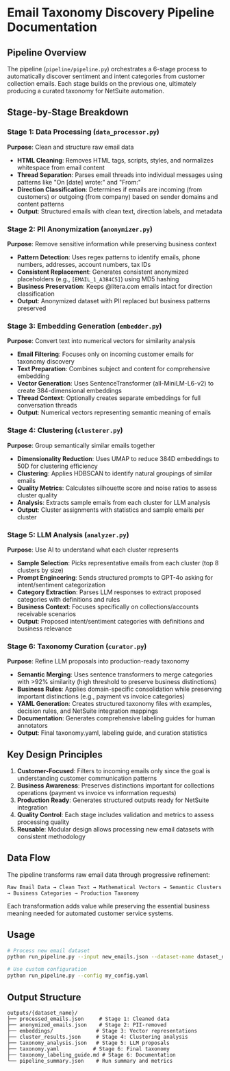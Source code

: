 # Email Taxonomy Discovery Pipeline Documentation

## Pipeline Overview

The pipeline (`pipeline/pipeline.py`) orchestrates a 6-stage process to automatically discover sentiment and intent categories from customer collection emails. Each stage builds on the previous one, ultimately producing a curated taxonomy for NetSuite automation.

## Stage-by-Stage Breakdown

### Stage 1: Data Processing (`data_processor.py`)
**Purpose**: Clean and structure raw email data
- **HTML Cleaning**: Removes HTML tags, scripts, styles, and normalizes whitespace from email content
- **Thread Separation**: Parses email threads into individual messages using patterns like "On [date] wrote:" and "From:"
- **Direction Classification**: Determines if emails are incoming (from customers) or outgoing (from company) based on sender domains and content patterns
- **Output**: Structured emails with clean text, direction labels, and metadata

### Stage 2: PII Anonymization (`anonymizer.py`)
**Purpose**: Remove sensitive information while preserving business context
- **Pattern Detection**: Uses regex patterns to identify emails, phone numbers, addresses, account numbers, tax IDs
- **Consistent Replacement**: Generates consistent anonymized placeholders (e.g., `[EMAIL_1_A3B4C5]`) using MD5 hashing
- **Business Preservation**: Keeps @litera.com emails intact for direction classification
- **Output**: Anonymized dataset with PII replaced but business patterns preserved

### Stage 3: Embedding Generation (`embedder.py`)
**Purpose**: Convert text into numerical vectors for similarity analysis
- **Email Filtering**: Focuses only on incoming customer emails for taxonomy discovery
- **Text Preparation**: Combines subject and content for comprehensive embedding
- **Vector Generation**: Uses SentenceTransformer (all-MiniLM-L6-v2) to create 384-dimensional embeddings
- **Thread Context**: Optionally creates separate embeddings for full conversation threads
- **Output**: Numerical vectors representing semantic meaning of emails

### Stage 4: Clustering (`clusterer.py`)
**Purpose**: Group semantically similar emails together
- **Dimensionality Reduction**: Uses UMAP to reduce 384D embeddings to 50D for clustering efficiency
- **Clustering**: Applies HDBSCAN to identify natural groupings of similar emails
- **Quality Metrics**: Calculates silhouette score and noise ratios to assess cluster quality
- **Analysis**: Extracts sample emails from each cluster for LLM analysis
- **Output**: Cluster assignments with statistics and sample emails per cluster

### Stage 5: LLM Analysis (`analyzer.py`)
**Purpose**: Use AI to understand what each cluster represents
- **Sample Selection**: Picks representative emails from each cluster (top 8 clusters by size)
- **Prompt Engineering**: Sends structured prompts to GPT-4o asking for intent/sentiment categorization
- **Category Extraction**: Parses LLM responses to extract proposed categories with definitions and rules
- **Business Context**: Focuses specifically on collections/accounts receivable scenarios
- **Output**: Proposed intent/sentiment categories with definitions and business relevance

### Stage 6: Taxonomy Curation (`curator.py`)
**Purpose**: Refine LLM proposals into production-ready taxonomy
- **Semantic Merging**: Uses sentence transformers to merge categories with >92% similarity (high threshold to preserve business distinctions)
- **Business Rules**: Applies domain-specific consolidation while preserving important distinctions (e.g., payment vs invoice categories)
- **YAML Generation**: Creates structured taxonomy files with examples, decision rules, and NetSuite integration mappings
- **Documentation**: Generates comprehensive labeling guides for human annotators
- **Output**: Final taxonomy.yaml, labeling guide, and curation statistics

## Key Design Principles

1. **Customer-Focused**: Filters to incoming emails only since the goal is understanding customer communication patterns
2. **Business Awareness**: Preserves distinctions important for collections operations (payment vs invoice vs information requests)
3. **Production Ready**: Generates structured outputs ready for NetSuite integration
4. **Quality Control**: Each stage includes validation and metrics to assess processing quality
5. **Reusable**: Modular design allows processing new email datasets with consistent methodology

## Data Flow

The pipeline transforms raw email data through progressive refinement:

```
Raw Email Data → Clean Text → Mathematical Vectors → Semantic Clusters → Business Categories → Production Taxonomy
```

Each transformation adds value while preserving the essential business meaning needed for automated customer service systems.

## Usage

```bash
# Process new email dataset
python run_pipeline.py --input new_emails.json --dataset-name dataset_name

# Use custom configuration
python run_pipeline.py --config my_config.yaml
```

## Output Structure

```
outputs/{dataset_name}/
├── processed_emails.json     # Stage 1: Cleaned data
├── anonymized_emails.json    # Stage 2: PII-removed
├── embeddings/              # Stage 3: Vector representations
├── cluster_results.json     # Stage 4: Clustering analysis
├── taxonomy_analysis.json   # Stage 5: LLM proposals
├── taxonomy.yaml           # Stage 6: Final taxonomy
├── taxonomy_labeling_guide.md # Stage 6: Documentation
└── pipeline_summary.json    # Run summary and metrics
```
